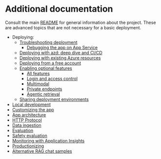 # Additional documentation

Consult the main [README](../README.md) for general information about the project.
These are advanced topics that are not necessary for a basic deployment.

- Deploying:
  - [Troubleshooting deployment](docs/deploy_troubleshooting.md)
    - [Debugging the app on App Service](appservice.md)
  - [Deploying with azd: deep dive and CI/CD](azd.md)
  - [Deploying with existing Azure resources](deploy_existing.md)
  - [Deploying from a free account](deploy_lowcost.md)
  - [Enabling optional features](deploy_features.md)
    - [All features](docs/deploy_features.md)
    - [Login and access control](login_and_acl.md)
    - [Multimodal](multimodal.md)
    - [Private endpoints](deploy_private.md)
    - [Agentic retrieval](agentic_retrieval.md)
  - [Sharing deployment environments](sharing_environments.md)
- [Local development](localdev.md)
- [Customizing the app](customization.md)
- [App architecture](architecture.md)
- [HTTP Protocol](http_protocol.md)
- [Data ingestion](data_ingestion.md)
- [Evaluation](docs/evaluation.md)
- [Safety evaluation](safety_evaluation.md)
- [Monitoring with Application Insights](monitoring.md)
- [Productionizing](productionizing.md)
- [Alternative RAG chat samples](other_samples.md)
